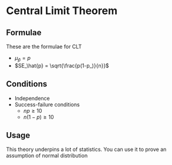 # Central Limit Theorem
## Formulae
These are the formulae for CLT

- $\mu_\hat{p} = p$
- $SE_\hat{p} = \sqrt{\frac{p(1-p_)}{n}}$

## Conditions
- Independence
- Success-failure conditions
	- $np \ge 10$
	- $n(1 - p) \ge 10$

## Usage
This theory underpins a lot of statistics. You can use it to prove an assumption of normal distribution